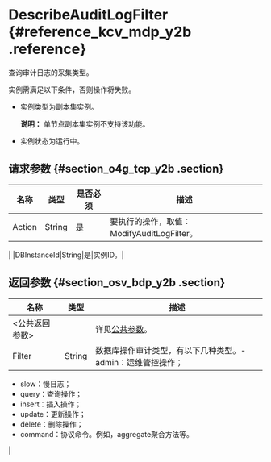 # DescribeAuditLogFilter {#reference_kcv_mdp_y2b .reference}

查询审计日志的采集类型。

实例需满足以下条件，否则操作将失败。

-   实例类型为副本集实例。

    **说明：** 单节点副本集实例不支持该功能。

-   实例状态为运行中。

## 请求参数 {#section_o4g_tcp_y2b .section}

|名称|类型|是否必须|描述|
|--|--|----|--|
|Action|String|是|要执行的操作，取值：ModifyAuditLogFilter。

|
|DBInstanceId|String|是|实例ID。|

## 返回参数 {#section_osv_bdp_y2b .section}

|名称|类型|描述|
|--|--|--|
|<公共返回参数\>| |详见[公共参数](cn.zh-CN/API参考/公共参数.md#)。|
|Filter|String|数据库操作审计类型，有以下几种类型。-   admin：运维管控操作；
-   slow：慢日志；
-   query：查询操作；
-   insert：插入操作；
-   update：更新操作；
-   delete：删除操作；
-   command：协议命令。例如，aggregate聚合方法等。

|


